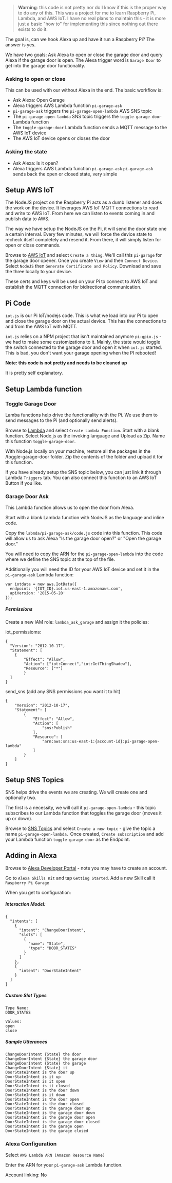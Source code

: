 > **Warning**: this code is not pretty nor do I know if this is the proper way to do any of this. This was a project for me to learn Raspberry Pi, Lambda, and AWS IoT. I have no real plans to maintain this - it is more just a basic "how to" for implementing this since nothing out there exists to do it. 

The goal is, can we hook Alexa up and have it run a Raspberry Pi? The answer is yes.

We have two goals: Ask Alexa to open or close the garage door and query Alexa if the garage door is open. The Alexa trigger word is `Garage Door` to get into the garage door functionality. 

### Asking to open or close

This can be used with our without Alexa in the end. The basic workflow is:

* Ask Alexa: Open Garage
* Alexa triggers AWS Lambda function `pi-garage-ask`
* `pi-garage-ask` triggers the `pi-garage-open-lambda` AWS SNS topic
* The `pi-garage-open-lambda` SNS topic triggers the `toggle-garage-door` Lambda function
* The `toggle-garage-door` Lambda function sends a MQTT message to the AWS IoT device
* The AWS IoT device opens or closes the door

### Asking the state
* Ask Alexa: Is it open?
* Alexa triggers AWS Lambda function `pi-garage-ask`
`pi-garage-ask` sends back the open or closed state, very simple


## Setup AWS IoT

The NodeJS project on the Raspberry Pi acts as a dumb listener and does the work on the device. It leverages AWS IoT MQTT connections to read and write to AWS IoT. From here we can listen to events coming in and publish data to AWS. 

The way we have setup the NodeJS on the Pi, it will send the door state one a certain interval. Every few minutes, we will force the device state to recheck itself completely and resend it. From there, it will simply listen for open or close commands. 

Browse to [AWS IoT](https://console.aws.amazon.com/iot/home?region=us-east-1#) and select `Create a thing`. We'll call this `pi-garage` for the garage door opener. Once you create `View` and then `Connect Device`. Select `NodeJS` then `Generate Certificate and Policy`. Download and save the three locally to your device. 

These certs and keys will be used on your Pi to connect to AWS IoT and establish the MQTT connection for bidirectional communication. 

## Pi Code

`iot.js` is our Pi IoT/nodejs code. This is what we load into our Pi to open and close the garage door on the actual device. This has the connections to and from the AWS IoT with MQTT.

`iot.js` relies on a NPM project that isn't maintained anymore `pi-gpio.js` - we had to make some customizations to it. Mainly, the state would toggle the switch connected to the garage door and open it when `iot.js` started. This is bad, you don't want your garage opening when the PI rebooted!

**Note: this code is not pretty and needs to be cleaned up**

It is pretty self explanatory. 

## Setup Lambda function

### Toggle Garage Door

Lamba functions help drive the functionality with the Pi. We use them to send messages to the Pi (and optionally send alerts). 

Browse to [Lambda](https://console.aws.amazon.com/lambda/home?region=us-east-1#/functions?display=list) and select `Create Lambda Function`. Start with a blank function. Select Node.js as the invoking language and Upload as Zip. Name this function `toggle-garage-door`.

With Node.js locally on your machine, restore all the packages in the /toggle-garage-door folder. Zip the contents of the folder and upload it for this function. 

If you have already setup the SNS topic below, you can just link it through Lambda `Triggers` tab. You can also connect this function to an AWS IoT Button if you like. 

### Garage Door Ask

This Lambda function allows us to open the door from Alexa. 

Start with a blank Lambda function with NodeJS as the language and inline code.

Copy the `labmda/pi-garage-ask/code.js` code into this function. This code will allow us to ask Alexa "Is the garage door open?" or "Open the garage door."

You will need to copy the ARN for the `pi-garage-open-lambda` into the code where we define the SNS topic at the top of the file. 

Additionally you will need the ID for your AWS IoT device and set it in the `pi-garage-ask` Lambda function:

```
var iotdata = new aws.IotData({
  endpoint: '{IOT_ID}.iot.us-east-1.amazonaws.com',
  apiVersion: '2015-05-28'
});
```

##### Permissions

Create a new IAM role: `lambda_ask_garage` and assign it the policies:

iot_permissioms:
```
{
  "Version": "2012-10-17",
  "Statement": [
    {
        "Effect": "Allow",
        "Action": ["iot:Connect","iot:GetThingShadow"],
        "Resource": ["*"]
        }
  ]
}
```

send_sns (add any SNS permissions you want it to hit)
```
{
    "Version": "2012-10-17",
    "Statement": [
        {
            "Effect": "Allow",
            "Action": [
                "sns:Publish"
            ],
            "Resource": [
                "arn:aws:sns:us-east-1:{account-id}:pi-garage-open-lambda"
            ]
        }
    ]
}
```

## Setup SNS Topics

SNS helps drive the events we are creating. We will create one and optionally two. 

The first is a necessity, we will call it `pi-garage-open-lambda` - this topic subscribes to our Lambda function that toggles the garage door (moves it up or down). 

Browse to [SNS Topics](https://console.aws.amazon.com/sns/v2/home?region=us-east-1#/topics) and select `Create a new topic` - give the topic a name `pi-garage-open-lambda.` Once created, `Create subscription` and add your Lambda function `toggle-garage-door` as the Endpoint.

## Adding in Alexa

Browse to [Alexa Developer Portal](https://developer.amazon.com/edw/home.html#) - note you may have to create an account. 

Go to `Alexa Skills Kit` and tap `Getting Started`. Add a new Skill call it `Raspberry Pi Garage`

When you get to configuration:


##### Interaction Model: 
```
{
  "intents": [
    {
      "intent": "ChangeDoorIntent",
      "slots": [
        {
          "name": "State",
          "type": "DOOR_STATES"
        }
      ]
    },
    {
      "intent": "DoorStateIntent"
    }
  ]
}
```

##### Custom Slot Types
```
Type Name:
DOOR_STATES 

Values:
open
close
```

##### Sample Utterances 
```
ChangeDoorIntent {State} the door
ChangeDoorIntent {State} the garage door
ChangeDoorIntent {State} the garage
ChangeDoorIntent {State} it
DoorStateIntent is the door up
DoorStateIntent is it up
DoorStateIntent is it open
DoorStateIntent is it closed
DoorStateIntent is the door down
DoorStateIntent is it down
DoorStateIntent is the door open
DoorStateIntent is the door closed
DoorStateIntent is the garage door up
DoorStateIntent is the garage door down
DoorStateIntent is the garage door open
DoorStateIntent is the garage door closed
DoorStateIntent is the garage open
DoorStateIntent is the garage closed
```



### Alexa Configuration

Select `AWS Lambda ARN (Amazon Resource Name)`

Enter the ARN for your `pi-garage-ask` Lambda function.

Account linking: No


